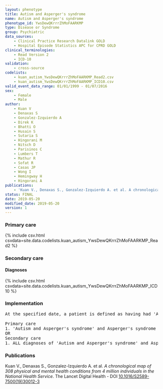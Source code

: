 ```yaml
---
layout: phenotype
title: Autism and Asperger's syndrome
name: Autism and Asperger's syndrome
phenotype_id: YwsDewQKrrrZhMoFAARKMP 
type: Disease or Syndrome
group: Psychiatric
data_sources: 
    - Clinical Practice Research Datalink GOLD
    - Hospital Episode Statistics APC for CPRD GOLD
clinical_terminologies: 
    - Read Version 2
    - ICD-10
validation: 
    - cross-source
codelists: 
    - kuan_autism_YwsDewQKrrrZhMoFAARKMP_Read2.csv
    - kuan_autism_YwsDewQKrrrZhMoFAARKMP_ICD10.csv
valid_event_data_range: 01/01/1999 - 01/07/2016
sex: 
    - Female
    - Male
author: 
    - Kuan V
    - Denaxas S
    - Gonzalez-Izquierdo A
    - Direk K
    - Bhatti O
    - Husain S
    - Sutaria S
    - Hingorani M
    - Nitsch D
    - Parisinos C
    - Lumbers T
    - Mathur R
    - Sofat R
    - Casas JP
    - Wong I
    - Hemingway H
    - Hingorani A
publications: 
    - 'Kuan V., Denaxas S., Gonzalez-Izquierdo A. et al. A chronological map of 308 physical and mental health conditions from 4 million individuals in the National Health Service. The Lancet Digital Health - DOI: 10.1016/S2589-7500(19)30012-3' 
status: FINAL
date: 2019-05-20
modified_date: 2019-05-20
version: 1
---
```

### Primary care 
{% include csv.html csvdata=site.data.codelists.kuan_autism_YwsDewQKrrrZhMoFAARKMP_Read2 %}
### Secondary care 
#### Diagnoses 
{% include csv.html csvdata=site.data.codelists.kuan_autism_YwsDewQKrrrZhMoFAARKMP_ICD10 %}
### Implementation 
<pre>At the specified date, a patient is defined as having had 'Autism and Asperger's syndrome' and Asperger's syndrome IF they meet the criteria for any of the following on or before the specified date. The earliest date on which the individual meets any of the following criteria on or before the specified date is defined as the first event date:

Primary care
1. 'Autism and Asperger's syndrome' and Asperger's syndrome diagnosis or history of diagnosis during a consultation 
OR
Secondary care
1. ALL diagnoses of 'Autism and Asperger's syndrome' and Asperger's syndrome or history of diagnosis during a hospitalization</pre> 
 
### Publications 
Kuan V., Denaxas S., Gonzalez-Izquierdo A. et al. _A chronological map of 308 physical and mental health conditions from 4 million individuals in the National Health Service_. The Lancet Digital Health - DOI <a href='https://www.thelancet.com/journals/landig/article/PIIS2589-7500(19)30012-3/fulltext'>10.1016/S2589-7500(19)30012-3</a>